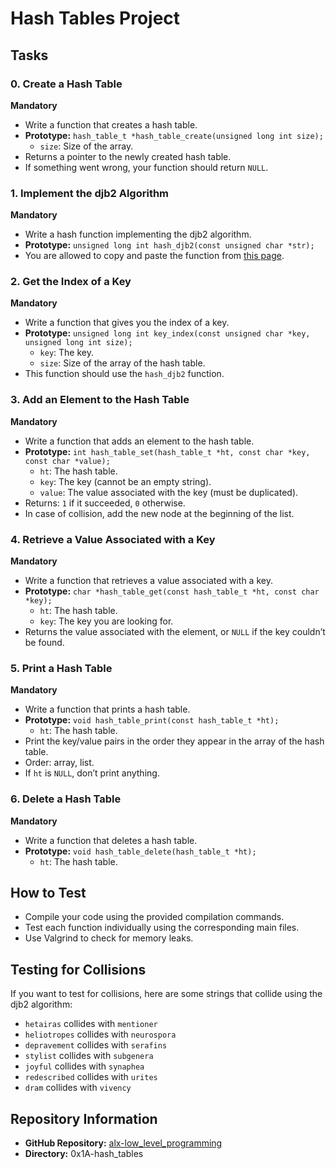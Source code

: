 # Hash Tables Project

## Tasks

### 0. Create a Hash Table
**Mandatory**
- Write a function that creates a hash table.
- **Prototype:** `hash_table_t *hash_table_create(unsigned long int size);`
  - `size`: Size of the array.
- Returns a pointer to the newly created hash table.
- If something went wrong, your function should return `NULL`.
  
### 1. Implement the djb2 Algorithm
**Mandatory**
- Write a hash function implementing the djb2 algorithm.
- **Prototype:** `unsigned long int hash_djb2(const unsigned char *str);`
- You are allowed to copy and paste the function from [this page](#).

### 2. Get the Index of a Key
**Mandatory**
- Write a function that gives you the index of a key.
- **Prototype:** `unsigned long int key_index(const unsigned char *key, unsigned long int size);`
  - `key`: The key.
  - `size`: Size of the array of the hash table.
- This function should use the `hash_djb2` function.

### 3. Add an Element to the Hash Table
**Mandatory**
- Write a function that adds an element to the hash table.
- **Prototype:** `int hash_table_set(hash_table_t *ht, const char *key, const char *value);`
  - `ht`: The hash table.
  - `key`: The key (cannot be an empty string).
  - `value`: The value associated with the key (must be duplicated).
- Returns: `1` if it succeeded, `0` otherwise.
- In case of collision, add the new node at the beginning of the list.

### 4. Retrieve a Value Associated with a Key
**Mandatory**
- Write a function that retrieves a value associated with a key.
- **Prototype:** `char *hash_table_get(const hash_table_t *ht, const char *key);`
  - `ht`: The hash table.
  - `key`: The key you are looking for.
- Returns the value associated with the element, or `NULL` if the key couldn’t be found.

### 5. Print a Hash Table
**Mandatory**
- Write a function that prints a hash table.
- **Prototype:** `void hash_table_print(const hash_table_t *ht);`
  - `ht`: The hash table.
- Print the key/value pairs in the order they appear in the array of the hash table.
- Order: array, list.
- If `ht` is `NULL`, don’t print anything.

### 6. Delete a Hash Table
**Mandatory**
- Write a function that deletes a hash table.
- **Prototype:** `void hash_table_delete(hash_table_t *ht);`
  - `ht`: The hash table.

## How to Test
- Compile your code using the provided compilation commands.
- Test each function individually using the corresponding main files.
- Use Valgrind to check for memory leaks.

## Testing for Collisions
If you want to test for collisions, here are some strings that collide using the djb2 algorithm:
- `hetairas` collides with `mentioner`
- `heliotropes` collides with `neurospora`
- `depravement` collides with `serafins`
- `stylist` collides with `subgenera`
- `joyful` collides with `synaphea`
- `redescribed` collides with `urites`
- `dram` collides with `vivency`

## Repository Information
- **GitHub Repository:** [alx-low_level_programming](#)
- **Directory:** 0x1A-hash_tables
